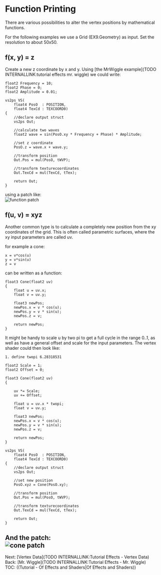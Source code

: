 # Function Printing

There are various possibilities to alter the vertex positions by mathematical functions.  

For the following examples we use a <span class="node">Grid (EX9.Geometry)</span> as input. Set the resolution to about 50x50.  

##  f(x, y) = z

Create a new z coordinate by x and y. Using [the MrWiggle example](TODO INTERNALLINK:tutorial effects mr. wiggle) we could write:   

```hlsl  
float2 Frequency = 10;  
float2 Phase = 0;  
float2 Amplitude = 0.01;  

vs2ps VS(  
    float4 PosO  : POSITION,
    float4 TexCd : TEXCOORD0)
{  
    //declare output struct
    vs2ps Out;
    
    //calculate two waves
    float2 wave = sin(PosO.xy * Frequency + Phase) * Amplitude;
    
    //set z coordinate
    PosO.z = wave.x + wave.y;

    //transform position
    Out.Pos = mul(PosO, tWVP);
    
    //transform texturecoordinates
    Out.TexCd = mul(TexCd, tTex);

    return Out;
}  

```  

using a patch like:  
![function patch](~/img/FunctionPrint_2010.11.26-19.26.50.png "function patch")  

## f(u, v) = xyz

Another common type is to calculate a completely new position from the xy coordinates of the grid. This is often called parametric surfaces, where the xy input parameters are called uv.  

for example a cone:  

```  
x = v*cos(u)  
y = v*sin(u)  
z = v  

```  

can be written as a function:  

```hlsl  
float3 Cone(float2 uv)  
{  
	float u = uv.x;
	float v = uv.y;
    
	float3 newPos;
	newPos.x = v * cos(u);
	newPos.y = v * sin(u);
	newPos.z = v;
	
	return newPos;
}  

```  
It might be handy to scale u by two pi to get a full cycle in the range 0..1, as well as have a general offset and scale for the input parameters. The vertex shader could then look like:  

```hlsl  
1. define twopi 6.28318531

float2 Scale = 1;  
float2 Offset = 0;  

float3 Cone(float2 uv)  
{  

 	uv *= Scale;
 	uv += Offset;
 
	float u = uv.x * twopi;
	float v = uv.y;
    
	float3 newPos;
	newPos.x = v * cos(u);
	newPos.y = v * sin(u);
	newPos.z = v;
	
	return newPos;
}  

vs2ps VS(  
    float4 PosO  : POSITION,
    float4 TexCd : TEXCOORD0)
{  
    //declare output struct
    vs2ps Out;
    
    //set new position
    PosO.xyz = Cone(PosO.xy);

    //transform position
    Out.Pos = mul(PosO, tWVP);
    
    //transform texturecoordinates
    Out.TexCd = mul(TexCd, tTex);

    return Out;
}  

```  

And the patch:  
![cone patch](~/img/FunctionPrint_2010.11.26-20.51.15.png "cone patch")   
---  
Next: [Vertex Data](TODO INTERNALLINK:Tutorial Effects - Vertex Data)  
Back: [Mr. Wiggle](TODO INTERNALLINK:Tutorial Effects - Mr. Wiggle)  
TOC: ((Tutorial - Of Effects and Shaders|Of Effects and Shaders))